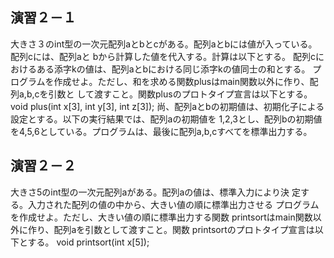 ## 演習２－１
大きさ３のint型の一次元配列aとbとcがある。配列aとbには値が入っている。配列cには、配列aと
bから計算した値を代入する。計算は以下とする。
配列cにおけるある添字kの値は、配列aとbにおける同じ添字kの値同士の和とする。
プログラムを作成せよ。ただし、和を求める関数plusはmain関数以外に作り、配列a,b,cを引数と
して渡すこと。関数plusのプロトタイプ宣言は以下とする。
void plus(int x[3], int y[3], int z[3]);
尚、配列aとbの初期値は、初期化子による設定とする。以下の実行結果では、配列aの初期値を
1,2,3とし、配列bの初期値を4,5,6としている。プログラムは、最後に配列a,b,cすべてを標準出力する。

## 演習２－２
大きさ5のint型の一次元配列aがある。配列aの値は、標準入力により決
定する。入力された配列の値の中から、大きい値の順に標準出力させる
プログラムを作成せよ。ただし、大きい値の順に標準出力する関数
printsortはmain関数以外に作り、配列aを引数として渡すこと。関数
printsortのプロトタイプ宣言は以下とする。
void printsort(int x[5]);

